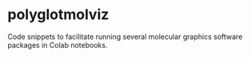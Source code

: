 # polyglotmolviz
Code snippets to facilitate running several molecular graphics software packages in Colab notebooks.
